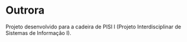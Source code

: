 # Outrora
 Projeto desenvolvido para a cadeira de PISI I (Projeto Interdisciplinar de Sistemas de Informação I).
